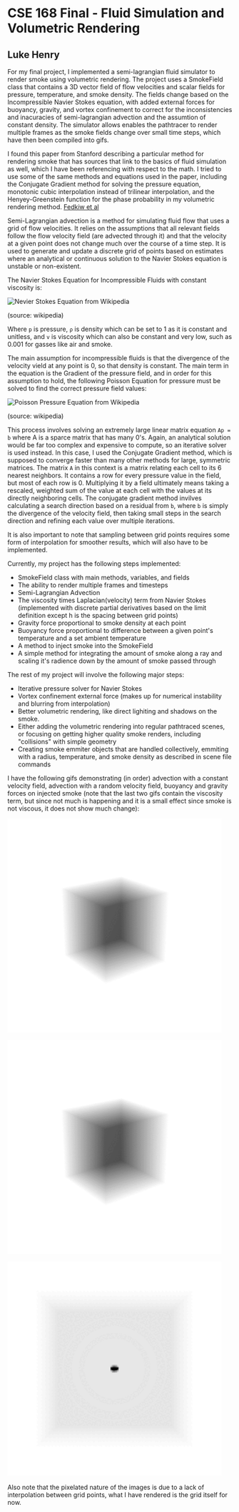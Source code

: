 # CSE 168 Final - Fluid Simulation and Volumetric Rendering
## Luke Henry

For my final project, I implemented a semi-lagrangian fluid simulator to render smoke using volumetric rendering. The project uses a SmokeField class that contains a 3D vector field of flow velocities and scalar fields for pressure, temperature, and smoke density. The fields change based on the Incompressible Navier Stokes equation, with added external forces for buoyancy, gravity, and vortex confinement to correct for the inconsistencies and inacuracies of semi-lagrangian advection and the assumtion of constant density. The simulator allows enables the pathtracer to render multiple frames as the smoke fields change over small time steps, which have then been compiled into gifs. 

I found this paper from Stanford describing a particular method for rendering smoke that has sources that link to the basics of fluid simulation as well, which I have been referencing with respect to the math. I tried to use some of the same methods and equations used in the paper, including the Conjugate Gradient method for solving the pressure equation, monotonic cubic interpolation instead of trilinear interpolation, and the Henyey-Greenstein function for the phase probability in my volumetric rendering method. 
[Fedkiw et al](https://web.stanford.edu/class/cs237d/smoke.pdf)


Semi-Lagrangian advection is a method for simulating fluid flow that uses a grid of flow velocities. It relies on the assumptions that all relevant fields follow the flow velocity field (are advected through it) and that the velocity at a given point does not change much over the course of a time step. It is used to generate and update a discrete grid of points based on estimates where an analytical or continuous solution to the Navier Stokes equation is unstable or non-existent. 

The Navier Stokes Equation for Incompressible Fluids with constant viscosity is:

![Nevier Stokes Equation from Wikipedia](https://wikimedia.org/api/rest_v1/media/math/render/svg/e5e8521f648a2a1f7525f4f0dd166bbfbb079b0f)

(source: wikipedia)

Where `p` is pressure, `ρ` is density which can be set to 1 as it is constant and unitless, and `v` is viscosity which can also be constant and very low, such as 0.001 for gasses like air and smoke.

The main assumption for incompressible fluids is that the divergence of the velocity vield at any point is 0, so that density is constant. The main term in the equation is the Gradient of the pressure field, and in order for this assumption to hold, the following Poisson Equation for pressure must be solved to find the correct pressure field values:

![Poisson Pressure Equation from Wikipedia](https://wikimedia.org/api/rest_v1/media/math/render/svg/9a0d9f8b11680878c6fe4cd016eb5e780ee1d980)

(source: wikipedia)

This process involves solving an extremely large linear matrix equation `Ap = b` where A is a sparce matrix that has many 0's. Again, an analytical solution would be far too complex and expensive to compute, so an iterative solver is used instead. In this case, I used the Conjugate Gradient method, which is supposed to converge faster than many other methods for large, symmetric matrices. The matrix `A` in this context is a matrix relating each cell to its 6 nearest neighbors. It contains a row for every pressure value in the field, but most of each row is 0. Multiplying it by a field ultimately means taking a rescaled, weighted sum of the value at each cell with the values at its directly neighboring cells. The conjugate gradient method invilves calculating a search direction based on a residual from `b`, where `b` is simply the divergence of the velocity field, then taking small steps in the search direction and refining each value over multiple iterations. 

It is also important to note that sampling between grid points requires some form of interpolation for smoother results, which will also have to be implemented. 

Currently, my project has the following steps implemented:
- SmokeField class with main methods, variables, and fields
- The ability to render multiple frames and timesteps
- Semi-Lagrangian Advection
- The viscosity times Laplacian(velocity) term from Navier Stokes (implemented with discrete partial derivatives based on the limit definition except h is the spacing between grid points)
- Gravity force proportional to smoke density at each point
- Buoyancy force proportional to difference between a given point's temperature and a set ambient temperature
- A method to inject smoke into the SmokeField
- A simple method for integrating the amount of smoke along a ray and scaling it's radience down by the amount of smoke passed through

The rest of my project will involve the following major steps:
- Iterative pressure solver for Navier Stokes
- Vortex confinement external force (makes up for numerical instability and blurring from interpolation)
- Better volumetric rendering, like direct lighiting and shadows on the smoke.
- Either adding the volumetric rendering into regular pathtraced scenes, or focusing on getting higher quality smoke renders, including "collisions" with simple geometry
- Creating smoke emmiter objects that are handled collectively, emmiting with a radius, temperature, and smoke density as described in scene file commands


I have the following gifs demonstrating (in order) advection with a constant velocity field, advection with a random velocity field, buoyancy and gravity forces on injected smoke (note that the last two gifs contain the viscosity term, but since not much is happening and it is a small effect since smoke is not viscous, it does not show much change):

![1](https://github.com/LukeHenry04/CSE168_websites/blob/main/SMOKE_Advection.gif?raw=true)

![2](https://github.com/LukeHenry04/CSE168_websites/blob/main/SMOKE_Advection_random.gif?raw=true)

![3](https://github.com/LukeHenry04/CSE168_websites/blob/main/SMOKE_GravBuoy_Rise.gif?raw=true)


Also note that the pixelated nature of the images is due to a lack of interpolation between grid points, what I have rendered is the grid itself for now. 



